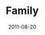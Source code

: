 ---
layout: message
category: message
series: "Collide"
title: "Family"
date: 2011-08-20
audio-description: "Jeremy Pryor talks about what happens when we collide with God’s intentions for family."
audio: "http://www.crossroads.net/players/media/hq/collide02.mp3"
audio-title: "Family"
audio-duration: "47:07"
program-description: "Collide&#58; Family (Program)"
program: "http://www.crossroads.net/players/media/hq/08_20-21_11Program.pdf"
program-title: "Family (Program)"
video-description: "Jeremy Pryor talks about what happens when we collide with God’s intentions for family."
video-title: "Family"
video: "https://s3.amazonaws.com/crossroadsvideomessages/collide02.mp4"
video-poster: "https://www.crossroads.net/uploadedfiles/collide02_still.jpg"
---